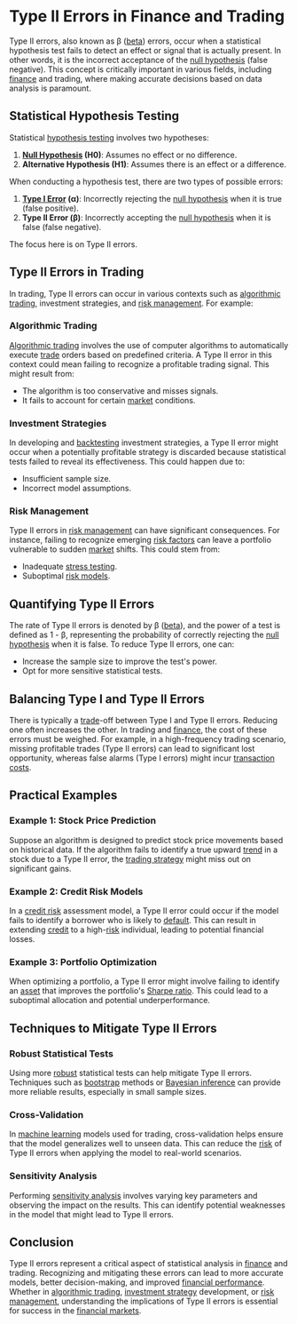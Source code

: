 # Type II Errors in Finance and Trading

Type II errors, also known as β ([beta](../b/beta.md)) errors, occur when a statistical hypothesis test fails to detect an effect or signal that is actually present. In other words, it is the incorrect acceptance of the [null hypothesis](../n/null_hypothesis.md) (false negative). This concept is critically important in various fields, including [finance](../f/finance.md) and trading, where making accurate decisions based on data analysis is paramount.

## Statistical Hypothesis Testing

Statistical [hypothesis testing](../h/hypothesis_testing.md) involves two hypotheses:

1. **[Null Hypothesis](../n/null_hypothesis.md) (H0)**: Assumes no effect or no difference.
2. **Alternative Hypothesis (H1)**: Assumes there is an effect or a difference.

When conducting a hypothesis test, there are two types of possible errors:

1. **[Type I Error](../t/type_i_error.md) (α)**: Incorrectly rejecting the [null hypothesis](../n/null_hypothesis.md) when it is true (false positive).
2. **Type II Error (β)**: Incorrectly accepting the [null hypothesis](../n/null_hypothesis.md) when it is false (false negative).

The focus here is on Type II errors.

## Type II Errors in Trading

In trading, Type II errors can occur in various contexts such as [algorithmic trading](../a/accountability.md), investment strategies, and [risk management](../r/risk_management.md). For example:

### Algorithmic Trading

[Algorithmic trading](../a/accountability.md) involves the use of computer algorithms to automatically execute [trade](../t/trade.md) orders based on predefined criteria. A Type II error in this context could mean failing to recognize a profitable trading signal. This might result from:

- The algorithm is too conservative and misses signals.
- It fails to account for certain [market](../m/market.md) conditions.

### Investment Strategies

In developing and [backtesting](../b/backtesting.md) investment strategies, a Type II error might occur when a potentially profitable strategy is discarded because statistical tests failed to reveal its effectiveness. This could happen due to:

- Insufficient sample size.
- Incorrect model assumptions.

### Risk Management

Type II errors in [risk management](../r/risk_management.md) can have significant consequences. For instance, failing to recognize emerging [risk factors](../r/risk_factors_in_trading.md) can leave a portfolio vulnerable to sudden [market](../m/market.md) shifts. This could stem from:

- Inadequate [stress testing](../s/stress_testing.md).
- Suboptimal [risk models](../r/risk_models_in_trading.md).

## Quantifying Type II Errors

The rate of Type II errors is denoted by β ([beta](../b/beta.md)), and the power of a test is defined as 1 - β, representing the probability of correctly rejecting the [null hypothesis](../n/null_hypothesis.md) when it is false. To reduce Type II errors, one can:

- Increase the sample size to improve the test's power.
- Opt for more sensitive statistical tests.

## Balancing Type I and Type II Errors

There is typically a [trade](../t/trade.md)-off between Type I and Type II errors. Reducing one often increases the other. In trading and [finance](../f/finance.md), the cost of these errors must be weighed. For example, in a high-frequency trading scenario, missing profitable trades (Type II errors) can lead to significant lost opportunity, whereas false alarms (Type I errors) might incur [transaction costs](../t/transaction_costs.md).

## Practical Examples

### Example 1: Stock Price Prediction

Suppose an algorithm is designed to predict stock price movements based on historical data. If the algorithm fails to identify a true upward [trend](../t/trend.md) in a stock due to a Type II error, the [trading strategy](../t/trading_strategy.md) might miss out on significant gains.

### Example 2: Credit Risk Models

In a [credit risk](../c/credit_risk.md) assessment model, a Type II error could occur if the model fails to identify a borrower who is likely to [default](../d/default.md). This can result in extending [credit](../c/credit.md) to a high-[risk](../r/risk.md) individual, leading to potential financial losses.

### Example 3: Portfolio Optimization

When optimizing a portfolio, a Type II error might involve failing to identify an [asset](../a/asset.md) that improves the portfolio's [Sharpe ratio](../s/sharpe_ratio.md). This could lead to a suboptimal allocation and potential underperformance.

## Techniques to Mitigate Type II Errors

### Robust Statistical Tests

Using more [robust](../r/robust.md) statistical tests can help mitigate Type II errors. Techniques such as [bootstrap](../b/bootstrap.md) methods or [Bayesian inference](../b/bayesian_inference.md) can provide more reliable results, especially in small sample sizes.

### Cross-Validation

In [machine learning](../m/machine_learning.md) models used for trading, cross-validation helps ensure that the model generalizes well to unseen data. This can reduce the [risk](../r/risk.md) of Type II errors when applying the model to real-world scenarios.

### Sensitivity Analysis

Performing [sensitivity analysis](../s/sensitivity_analysis.md) involves varying key parameters and observing the impact on the results. This can identify potential weaknesses in the model that might lead to Type II errors.

## Conclusion

Type II errors represent a critical aspect of statistical analysis in [finance](../f/finance.md) and trading. Recognizing and mitigating these errors can lead to more accurate models, better decision-making, and improved [financial performance](../f/financial_performance.md). Whether in [algorithmic trading](../a/accountability.md), [investment strategy](../i/investment_strategy.md) development, or [risk management](../r/risk_management.md), understanding the implications of Type II errors is essential for success in the [financial markets](../f/financial_market.md).